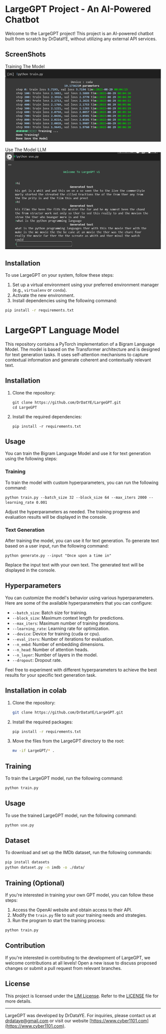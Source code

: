 # LargeGPT Project - An AI-Powered Chatbot

Welcome to the LargeGPT project! This project is an AI-powered chatbot built from scratch by DrDataYE, without utilizing any external API services.


## ScreenShots

Training The Model
![Train](screenshot_2.png)

Use The Model LLM
![use](screenshot_1.png)


## Installation

To use LargeGPT on your system, follow these steps:

1. Set up a virtual environment using your preferred environment manager (e.g., `virtualenv` or `conda`).
2. Activate the new environment.
3. Install dependencies using the following command:

```bash
pip install -r requirements.txt
```

# LargeGPT Language Model

This repository contains a PyTorch implementation of a Bigram Language Model. The model is based on the Transformer architecture and is designed for text generation tasks. It uses self-attention mechanisms to capture contextual information and generate coherent and contextually relevant text.

## Installation

1. Clone the repository:
   ```shell
   git clone https://github.com/DrDatYE/LargeGPT.git
   cd LargeGPT
   ```

2. Install the required dependencies:
   ```shell
   pip install -r requirements.txt
   ```

## Usage

You can train the Bigram Language Model and use it for text generation using the following steps:

### Training

To train the model with custom hyperparameters, you can run the following command:

```shell
python train.py --batch_size 32 --block_size 64 --max_iters 2000 --learning_rate 0.001
```

Adjust the hyperparameters as needed. The training progress and evaluation results will be displayed in the console.

### Text Generation

After training the model, you can use it for text generation. To generate text based on a user input, run the following command:

```shell
python generate.py --input "Once upon a time in"
```

Replace the input text with your own text. The generated text will be displayed in the console.

## Hyperparameters

You can customize the model's behavior using various hyperparameters. Here are some of the available hyperparameters that you can configure:

- `--batch_size`: Batch size for training.
- `--block_size`: Maximum context length for predictions.
- `--max_iters`: Maximum number of training iterations.
- `--learning_rate`: Learning rate for optimization.
- `--device`: Device for training (cuda or cpu).
- `--eval_iters`: Number of iterations for evaluation.
- `--n_embd`: Number of embedding dimensions.
- `--n_head`: Number of attention heads.
- `--n_layer`: Number of layers in the model.
- `--dropout`: Dropout rate.

Feel free to experiment with different hyperparameters to achieve the best results for your specific text generation task.


## Installation in colab

1. Clone the repository:
   ```bash
   git clone https://github.com/DrDataYE/LargeGPT.git
   ```

2. Install the required packages:
   ```bash
   pip install -r requirements.txt
   ```

3. Move the files from the LargeGPT directory to the root:
   ```bash
   mv -if LargeGPT/* .
   ```

## Training

To train the LargeGPT model, run the following command:
```bash
python train.py
```

## Usage

To use the trained LargeGPT model, run the following command:
```bash
python use.py
```

## Dataset

To download and set up the IMDb dataset, run the following commands:
```bash
pip install datasets
python dataset.py -n imdb -o ./data/
```


## Training (Optional)

If you're interested in training your own GPT model, you can follow these steps:

1. Access the OpenAI website and obtain access to their API.
2. Modify the `train.py` file to suit your training needs and strategies.
3. Run the program to start the training process:

```bash
python train.py
```

## Contribution

If you're interested in contributing to the development of LargeGPT, we welcome contributions at all levels! Open a new issue to discuss proposed changes or submit a pull request from relevant branches.

## License

This project is licensed under the [LIM License](). Refer to the [LICENSE](LICENSE) file for more details.

---

LargeGPT was developed by DrDataYE. For inquiries, please contact us at [drdataye@gmail.com](mailto:drdataye@gmail.com) or visit our website [https://www.cyber1101.com](https://www.cyber1101.com).
